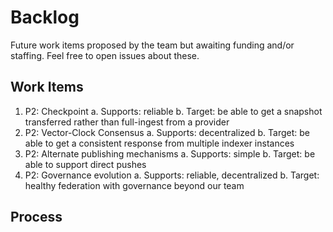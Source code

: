 # Backlog

Future work items proposed by the team but awaiting funding and/or staffing. Feel free to open issues about these.

## Work Items

1. P2: Checkpoint
    a. Supports: reliable
    b. Target: be able to get a snapshot transferred rather than full-ingest from a provider
2. P2: Vector-Clock Consensus
    a. Supports: decentralized
    b. Target: be able to get a consistent response from multiple indexer instances
3. P2: Alternate publishing mechanisms
    a. Supports: simple
    b. Target: be able to support direct pushes
4. P2: Governance evolution
    a. Supports: reliable, decentralized
    b. Target: healthy federation with governance beyond our team

## Process

